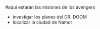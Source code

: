 #aqui estaran las misiones de los avengers


* investigar los planes del DR. DOOM
* localizar la ciudad de Namor
